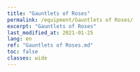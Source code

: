 ```yaml
---
title: "Gauntlets of Roses"
permalink: /equipment/Gauntlets of Roses/
excerpt: "Gauntlets of Roses"
last_modified_at: 2021-01-25
lang: en
ref: "Gauntlets of Roses.md"
toc: false
classes: wide
---
```



